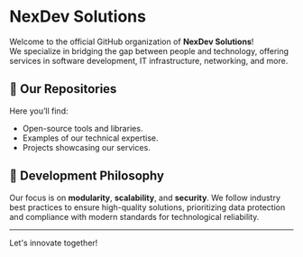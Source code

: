 # NexDev Solutions

Welcome to the official GitHub organization of **NexDev Solutions**!  
We specialize in bridging the gap between people and technology, offering services in software development, IT infrastructure, networking, and more.

## 📂 Our Repositories
Here you’ll find:
- Open-source tools and libraries.
- Examples of our technical expertise.
- Projects showcasing our services.

## 🚀 Development Philosophy
Our focus is on **modularity**, **scalability**, and **security**. We follow industry best practices to ensure high-quality solutions, prioritizing data protection and compliance with modern standards for technological reliability.

---

Let's innovate together!
